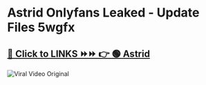 
 # Astrid Onlyfans Leaked - Update Files 5wgfx

## <h2><a href="https://clipsfans.com/Astrid&ref=git">🔗 Click to LINKS ⏩⏩ 👉 🟢 Astrid </a></h2>

<a href="https://clipsfans.com/Astrid&ref=git" rel="nofollow" data-target="animated-image.originalLink"><img src="https://i.ibb.co.com/xMMVF88/686577567.gif" alt="Viral Video Original" style="max-width: 100%; display: inline-block;" data-target="animated-image.originalImage"></a>

